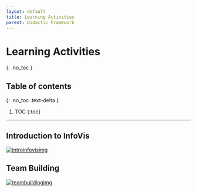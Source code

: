 ```yaml
---
layout: default
title: Learning Activities
parent: Didactic Framework
---
```


# Learning Activities
{: .no_toc }

## Table of contents
{: .no_toc .text-delta }

1. TOC
{:toc}

---

## Introduction to InfoVis
[![introinfovisimg]][introinfovispdf]

## Team Building

[![teambuildingimg]][teambuildingpdf]

[introinfovispdf]: ../../../assets/pdf/Construction-Kit-Templates_1-Introduction-to-InfoVis.pdf
[introinfovisimg]: ../../../assets/images/Construction-Kit-Templates_1-Introduction-to-InfoVis.jpg "Introduction to InfoVis activity"
[teambuildingpdf]: ../../../assets/pdf/Construction-Kit-Templates_2-Team-Building.pdf
[teambuildingimg]: ../../../assets/images/Construction-Kit-Templates_2-Team-Building.jpg "Introduction to InfoVis activity"